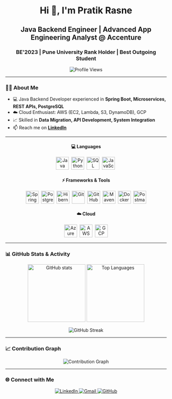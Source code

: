 <h1 align="center">Hi 👋, I'm Pratik Rasne</h1>
<h2 align="center">Java Backend Engineer | Advanced App Engineering Analyst @ Accenture</h2>
<h3 align="center">BE'2023 | Pune University Rank Holder | Best Outgoing Student</h3>

<p align="center">
  <img src="https://komarev.com/ghpvc/?username=pratikrasne01&label=Profile%20views&color=0e75b6&style=flat" alt="Profile Views"/>
</p>

---

### 👨‍💻 About Me
- 💻 Java Backend Developer experienced in **Spring Boot, Microservices, REST APIs, PostgreSQL**
- ☁️ Cloud Enthusiast: AWS (EC2, Lambda, S3, DynamoDB), GCP
- 📈 Skilled in **Data Migration, API Development, System Integration**
- 📫 Reach me on [**LinkedIn**](https://linkedin.com/in/pratikrasne)

---

<div align="center">

#### 💻 Languages
<p>
  <img src="https://cdn.jsdelivr.net/gh/devicons/devicon/icons/java/java-original.svg" title="Java" alt="Java" width="40" height="40"/>&nbsp;
  <img src="https://cdn.jsdelivr.net/gh/devicons/devicon/icons/python/python-original.svg" title="Python" alt="Python" width="40" height="40"/>&nbsp;
  <img src="https://cdn.jsdelivr.net/gh/devicons/devicon/icons/mysql/mysql-original.svg" title="SQL" alt="SQL" width="40" height="40"/>&nbsp;
  <img src="https://cdn.jsdelivr.net/gh/devicons/devicon/icons/javascript/javascript-original.svg" title="JavaScript" alt="JavaScript" width="40" height="40"/>&nbsp;
</p>

#### ⚡ Frameworks & Tools
<p>
  <img src="https://cdn.jsdelivr.net/gh/devicons/devicon/icons/spring/spring-original.svg" title="Spring Boot" alt="Spring Boot" width="40" height="40"/>&nbsp;
  <img src="https://cdn.jsdelivr.net/gh/devicons/devicon/icons/postgresql/postgresql-original.svg" title="PostgreSQL" alt="PostgreSQL" width="40" height="40"/>&nbsp;
  <img src="https://cdn.jsdelivr.net/gh/devicons/devicon/icons/hibernate/hibernate-original.svg" title="Hibernate" alt="Hibernate" width="40" height="40"/>&nbsp;
  <img src="https://cdn.jsdelivr.net/gh/devicons/devicon/icons/git/git-original.svg" title="Git" alt="Git" width="40" height="40"/>&nbsp;
  <img src="https://cdn.jsdelivr.net/gh/devicons/devicon/icons/github/github-original.svg" title="GitHub" alt="GitHub" width="40" height="40"/>&nbsp;
  <img src="https://cdn.jsdelivr.net/gh/devicons/devicon/icons/maven/maven-original.svg" title="Maven" alt="Maven" width="40" height="40"/>&nbsp;
  <img src="https://cdn.jsdelivr.net/gh/devicons/devicon/icons/docker/docker-original.svg" title="Docker" alt="Docker" width="40" height="40"/>&nbsp;
  <img src="https://www.vectorlogo.zone/logos/getpostman/getpostman-icon.svg" title="Postman" alt="Postman" width="40" height="40"/>
</p>

#### ☁️ Cloud
<p>
  <img src="https://cdn.jsdelivr.net/gh/devicons/devicon@latest/icons/azuredevops/azuredevops-original.svg" title="Azure" alt="Azure" width="40" height="40"/>&nbsp;
  <img src="https://cdn.jsdelivr.net/gh/devicons/devicon@latest/icons/amazonwebservices/amazonwebservices-original-wordmark.svg" title="AWS" alt="AWS" width="40" height="40"/>&nbsp;
  <img src="https://cdn.jsdelivr.net/gh/devicons/devicon/icons/googlecloud/googlecloud-original.svg" title="GCP" alt="GCP" width="40" height="40"/>
</p>

</div>

---

### 📊 GitHub Stats & Activity

<p align="center">
  <img src="https://github-readme-stats.vercel.app/api?username=pratikrasne01&show_icons=true&theme=tokyonight" alt="GitHub stats" height="180em"/>
  <img src="https://github-readme-stats.vercel.app/api/top-langs/?username=pratikrasne01&layout=compact&theme=tokyonight" alt="Top Languages" height="180em"/>
</p>

<p align="center">
  <img src="https://github-readme-streak-stats.herokuapp.com/?user=pratikrasne01&theme=tokyonight" alt="GitHub Streak"/>
</p>

---

### 📈 Contribution Graph
<p align="center">
  <img src="https://github-readme-activity-graph.vercel.app/graph?username=pratikrasne01&theme=tokyo-night" alt="Contribution Graph"/>
</p>

---

### 🌐 Connect with Me
<p align="center">
  <a href="https://linkedin.com/in/pratikrasne" target="_blank">
    <img src="https://img.shields.io/badge/LinkedIn-0077B5.svg?style=for-the-badge&logo=linkedin&logoColor=white" alt="LinkedIn"/>
  </a>
  <a href="mailto:pratikrasne01@gmail.com" target="_blank">
    <img src="https://img.shields.io/badge/Gmail-D14836.svg?style=for-the-badge&logo=gmail&logoColor=white" alt="Gmail"/>
  </a>
  <a href="https://github.com/pratikrasne01" target="_blank">
    <img src="https://img.shields.io/badge/GitHub-181717.svg?style=for-the-badge&logo=github&logoColor=white" alt="GitHub"/>
  </a>
</p>
